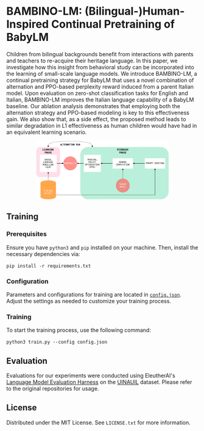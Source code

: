 # BAMBINO-LM: (Bilingual-)Human-Inspired Continual Pretraining of BabyLM

Children from bilingual backgrounds benefit from interactions with parents and teachers to re-acquire their heritage language. In this paper, we investigate how this insight from behavioral study can be incorporated into the learning of small-scale language models. We introduce BAMBINO-LM, a continual pretraining strategy for BabyLM that uses a novel combination of alternation and PPO-based perplexity reward induced from a parent Italian model. Upon evaluation on zero-shot classification tasks for English and Italian, BAMBINO-LM improves the Italian language capability of a BabyLM baseline. Our ablation analysis demonstrates that employing both the alternation strategy and PPO-based modeling is key to this effectiveness gain. We also show that, as a side effect, the proposed method leads to similar degradation in L1 effectiveness as human children would have had in an equivalent learning scenario.

<p align="center">
  <img src="arch.jpg" alt="arch" width=70%/>
</p>

## Training

### Prerequisites
Ensure you have `python3` and `pip` installed on your machine. Then, install the necessary dependencies via:
```
pip install -r requirements.txt
```
### Configuration
Parameters and configurations for training are located in [`config.json`](config.json). Adjust the settings as needed to customize your training process.

### Training
To start the training process, use the following command:
```
python3 train.py --config config.json
```

## Evaluation
Evaluations for our experiments were conducted using EleutherAI's [Language Model Evaluation Harness](https://github.com/EleutherAI/lm-evaluation-harness) on the [UINAUIL](https://github.com/valeriobasile/uinauil/tree/main) dataset. Please refer to the original repositories for usage.

## License
Distributed under the MIT License. See `LICENSE.txt` for more information.
